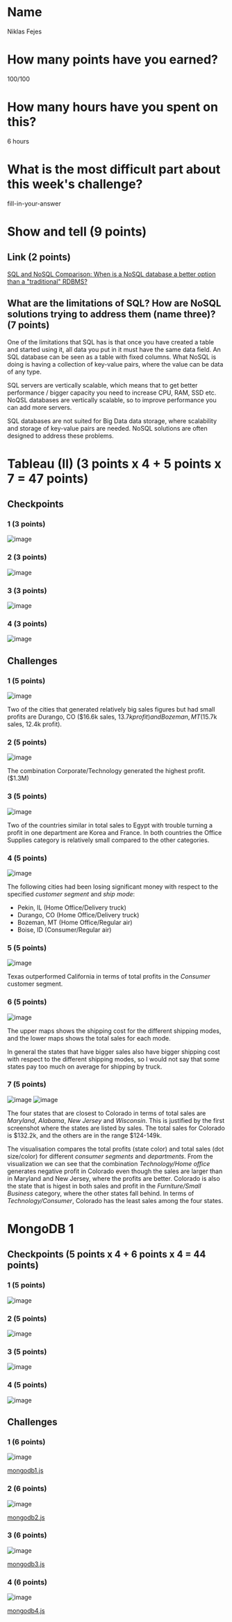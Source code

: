 # Name

Niklas Fejes

# How many points have you earned?

100/100

# How many hours have you spent on this?

6 hours

# What is the most difficult part about this week's challenge?

fill-in-your-answer

# Show and tell (9 points)

## Link (2 points)

[SQL and NoSQL Comparison: When is a NoSQL database a better option than a "traditional" RDBMS?](http://www.datavail.com/category-blog/sql-and-nosql-database-comparison-when-is-a-nosql-database-a-better-option-than-a-traditional-rdbms/)

## What are the limitations of SQL? How are NoSQL solutions trying to address them (name three)? (7 points)

One of the limitations that SQL has is that once you have created a table and started using
it, all data you put in it must have the same data field. An SQL database can be seen as a 
table with fixed columns. What NoSQL is doing is having a collection of key-value pairs,
where the value can be data of any type.

SQL servers are vertically scalable, which means that to get better performance / bigger
capacity you need to increase CPU, RAM, SSD etc. NoQSL databases are vertically scalable,
so to improve performance you can add more servers.

SQL databases are not suited for Big Data data storage, where scalability and storage of
key-value pairs are needed. NoSQL solutions are often designed to address these problems.

# Tableau (II) (3 points x 4 + 5 points x 7 = 47 points)

## Checkpoints

### 1 (3 points)

![image](screenshots/tableau-checkpoint1.png?raw=true)

### 2 (3 points)

![image](screenshots/tableau-checkpoint2.png?raw=true)

### 3 (3 points)

![image](screenshots/tableau-checkpoint3.png?raw=true)

### 4 (3 points)

![image](screenshots/tableau-checkpoint4.png?raw=true)

## Challenges

### 1 (5 points)

![image](screenshots/tableau-challenge1.png?raw=true)

Two of the cities that generated relatively big sales figures but had small profits are 
Durango, CO ($16.6k sales, $13.7k profit) and Bozeman, MT ($15.7k sales, 12.4k profit).

### 2 (5 points)

![image](screenshots/tableau-challenge2.png?raw=true)

The combination Corporate/Technology generated the highest profit. ($1.3M)

### 3 (5 points)

![image](screenshots/tableau-challenge3.png?raw=true)

Two of the countries similar in total sales to Egypt with trouble turning a profit in 
one department are Korea and France.
In both countries the Office Supplies category is relatively small compared to the other
categories.

### 4 (5 points)

![image](screenshots/tableau-challenge4.png?raw=true)

The following cities had been losing significant money with respect to the specified
*customer segment* and *ship mode*:
 * Pekin, IL (Home Office/Delivery truck)
 * Durango, CO (Home Office/Delivery truck)
 * Bozeman, MT (Home Office/Regular air)
 * Boise, ID (Consumer/Regular air)

### 5 (5 points)

![image](screenshots/tableau-challenge5.png?raw=true)

Texas outperformed California in terms of total profits in the *Consumer* customer segment.

### 6 (5 points)

![image](screenshots/tableau-challenge6.png?raw=true)

The upper maps shows the shipping cost for the different shipping modes, and
the lower maps shows the total sales for each mode.

In general the states that have bigger sales also have bigger shipping cost with respect
to the different shipping modes, so I would not say that some states pay too much on average
for shipping by truck.

### 7 (5 points)

![image](screenshots/tableau-challenge7a.png?raw=true)
![image](screenshots/tableau-challenge7b.png?raw=true)

The four states that are closest to Colorado in terms of total sales are
*Maryland*, *Alabama*, *New Jersey* and *Wisconsin*. This is justified by
the first screenshot where the states are listed by sales. The total
sales for Colorado is $132.2k, and the others are in the range $124-149k.

The visualisation compares the total profits (state color) and total sales (dot size/color)
for different *consumer segments* and *departments*.
From the visualization we can see that the combination *Technology/Home office* generates
negative profit in Colorado even though the sales are larger than in Maryland and New Jersey,
where the profits are better. Colorado is also the state that is higest in both sales 
and profit in the *Furniture/Small Business* category, where the other states fall behind.
In terms of *Technology/Consumer*, Colorado has the least sales among the four states.



# MongoDB 1

## Checkpoints (5 points x 4 + 6 points x 4 = 44  points)

### 1 (5 points)

![image](screenshots/mongo-checkpoint1.png?raw=true)

### 2 (5 points)

![image](screenshots/mongo-checkpoint2.png?raw=true)

### 3 (5 points)

![image](screenshots/mongo-checkpoint3.png?raw=true)

### 4 (5 points)

![image](screenshots/mongo-checkpoint4.png?raw=true)

## Challenges


### 1 (6 points)

![image](screenshots/mongo-challenge1.png?raw=true)

[mongodb1.js](mongodb1.js)

### 2 (6 points)

![image](screenshots/mongo-challenge2a.png?raw=true)

[mongodb2.js](mongodb2.js)

### 3 (6 points)

![image](screenshots/mongo-challenge2b.png?raw=true)

[mongodb3.js](mongodb3.js)

### 4 (6 points)

![image](screenshots/mongo-challenge4.png?raw=true)

[mongodb4.js](mongodb4.js)
